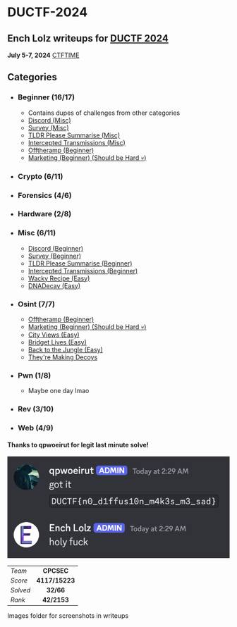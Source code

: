# DUCTF-2024
## Ench Lolz writeups for [DUCTF 2024](https://downunderctf.com/)

**July 5-7, 2024**
[CTFTIME](https://ctftime.org/event/2284)



## Categories

- ### Beginner (16/17)
    - Contains dupes of challenges from other categories
    - [Discord (Misc)](https://github.com/EnchLolz/DUCTF-24/blob/main/MISC/Discord.md)
    - [Survey (Misc)](https://github.com/EnchLolz/DUCTF-24/blob/main/MISC/Survey.md)
    - [TLDR Please Summarise (Misc)](https://github.com/EnchLolz/DUCTF-24/blob/main/MISC/TLDR%20Please%20Summarise.md)
    - [Intercepted Transmissions (Misc)](https://github.com/EnchLolz/DUCTF-24/blob/main/MISC/Intercepted%20Transmissions.md)
    - [Offtheramp (Beginner)](https://github.com/EnchLolz/DUCTF-24/blob/main/OSINT/Offtheramp.md)
    - [Marketing (Beginner) (Should be Hard :skull:)](https://github.com/EnchLolz/DUCTF-24/blob/main/OSINT/Marketing.md)
- ### Crypto (6/11)

- ### Forensics (4/6)

- ### Hardware (2/8)

- ### Misc (6/11)
    - [Discord (Beginner)](https://github.com/EnchLolz/DUCTF-24/blob/main/MISC/Discord.md)
    - [Survey (Beginner)](https://github.com/EnchLolz/DUCTF-24/blob/main/MISC/Survey.md)
    - [TLDR Please Summarise (Beginner)](https://github.com/EnchLolz/DUCTF-24/blob/main/MISC/TLDR%20Please%20Summarise.md)
    - [Intercepted Transmissions (Beginner)](https://github.com/EnchLolz/DUCTF-24/blob/main/MISC/Intercepted%20Transmissions.md)
    - [Wacky Recipe (Easy)](https://github.com/EnchLolz/DUCTF-24/blob/main/MISC/Wacky%20Recipe.md)
    - [DNADecay (Easy)](https://github.com/EnchLolz/DUCTF-24/blob/main/MISC/DNADecay.md)
- ### Osint (7/7)
    - [Offtheramp (Beginner)](https://github.com/EnchLolz/DUCTF-24/blob/main/OSINT/Offtheramp.md)
    - [Marketing (Beginner) (Should be Hard :skull:)](https://github.com/EnchLolz/DUCTF-24/blob/main/OSINT/Marketing.md)
    - [City Views (Easy)](https://github.com/EnchLolz/DUCTF-24/blob/main/OSINT/Cityviews.md)
    - [Bridget Lives (Easy)](https://github.com/EnchLolz/DUCTF-24/blob/main/OSINT/Bridget%20Lives.md)
    - [Back to the Jungle (Easy)](https://github.com/EnchLolz/DUCTF-24/blob/main/OSINT/Back%20to%20the%20Jungle.md)
    - [They're Making Decoys](https://github.com/EnchLolz/DUCTF-24/blob/main/OSINT/They're%20Making%20Decoys.md)

- ### Pwn (1/8)
    - Maybe one day lmao
- ### Rev (3/10)

- ### Web (4/9)







#### Thanks to qpwoeirut for legit last minute solve!
![qp orz](/images/qporz.png)


|  |  |
| ----------- | :-----------: |
| *Team* | **CPCSEC** |
| *Score*| **4117/15223** |
| *Solved* | **32/66** |
| *Rank* | **42/2153** |

Images folder for screenshots in writeups